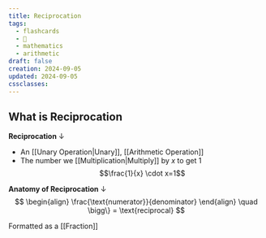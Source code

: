 ```yaml
---
title: Reciprocation
tags:
  - flashcards
  - 🌱
  - mathematics
  - arithmetic
draft: false
creation: 2024-09-05
updated: 2024-09-05
cssclasses: 
---
```

## What is Reciprocation 

**Reciprocation**
↓
- An [[Unary Operation|Unary]], [[Arithmetic Operation]]
- The number we [[Multiplication|Multiply]] by $x$ to get $1$
$$\frac{1}{x} \cdot x=1$$
<!--SR:!2025-02-05,92,310-->

**Anatomy of Reciprocation**
↓
$$
\begin{align}
\frac{\text{numerator}}{denominator}
\end{align}
\quad \bigg\} = \text{reciprocal}
$$
<!--SR:!2025-07-24,229,332-->

Formatted as a [[Fraction]]